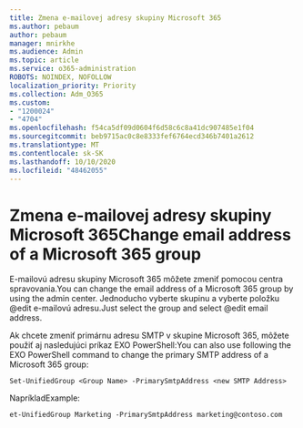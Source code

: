 ```yaml
---
title: Zmena e-mailovej adresy skupiny Microsoft 365
ms.author: pebaum
author: pebaum
manager: mnirkhe
ms.audience: Admin
ms.topic: article
ms.service: o365-administration
ROBOTS: NOINDEX, NOFOLLOW
localization_priority: Priority
ms.collection: Adm_O365
ms.custom:
- "1200024"
- "4704"
ms.openlocfilehash: f54ca5df09d0604f6d58c6c8a41dc907485e1f04
ms.sourcegitcommit: beb9715ac0c8e8333fef6764ecd346b7401a2612
ms.translationtype: MT
ms.contentlocale: sk-SK
ms.lasthandoff: 10/10/2020
ms.locfileid: "48462055"
---
```

# <a name="change-email-address-of-a-microsoft-365-group"></a><span data-ttu-id="77fc7-102">Zmena e-mailovej adresy skupiny Microsoft 365</span><span class="sxs-lookup"><span data-stu-id="77fc7-102">Change email address of a Microsoft 365 group</span></span>

<span data-ttu-id="77fc7-103">E-mailovú adresu skupiny Microsoft 365 môžete zmeniť pomocou centra spravovania.</span><span class="sxs-lookup"><span data-stu-id="77fc7-103">You can change the email address of a Microsoft 365 group by using the admin center.</span></span> <span data-ttu-id="77fc7-104">Jednoducho vyberte skupinu a vyberte položku @edit e-mailovú adresu.</span><span class="sxs-lookup"><span data-stu-id="77fc7-104">Just select the group and select @edit email address.</span></span>

<span data-ttu-id="77fc7-105">Ak chcete zmeniť primárnu adresu SMTP v skupine Microsoft 365, môžete použiť aj nasledujúci príkaz EXO PowerShell:</span><span class="sxs-lookup"><span data-stu-id="77fc7-105">You can also use following the EXO PowerShell command to change the primary SMTP address of a Microsoft 365 group:</span></span>

`Set-UnifiedGroup <Group Name> -PrimarySmtpAddress <new SMTP Address>`

<span data-ttu-id="77fc7-106">Napríklad</span><span class="sxs-lookup"><span data-stu-id="77fc7-106">Example:</span></span>

`et-UnifiedGroup Marketing -PrimarySmtpAddress marketing@contoso.com`
